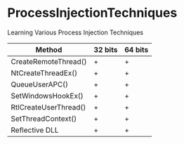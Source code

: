 # ProcessInjectionTechniques
Learning Various Process Injection Techniques


Method                 | 32 bits | 64 bits |
-----------------------|---------|---------|
 CreateRemoteThread()  |    +    |    +    |
 NtCreateThreadEx()    |    +    |    +    |
 QueueUserAPC()        |    +    |    +    |
 SetWindowsHookEx()    |    +    |    +    |
 RtlCreateUserThread() |    +    |    +    |
 SetThreadContext()    |    +    |    +    |
 Reflective DLL        |    +    |    +    |
